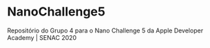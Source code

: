 # NanoChallenge5
Repositório do Grupo 4 para o Nano Challenge 5 da Apple Developer Academy | SENAC 2020
